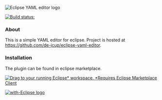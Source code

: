 ![Eclipse YAML editor logo](https://github.com/de-jcup/eclipse-yaml-editor/raw/master/yamleditor-plugin/icons/yaml-editor-logo.png "Eclipse YAML editor")

[![Build status:](https://travis-ci.org/de-jcup/eclipse-yaml-editor.svg?branch=master)](https://travis-ci.org/de-jcup/eclipse-yaml-editor)

### About
This is a simple YAML editor for eclipse. Project is hosted at https://github.com/de-jcup/eclipse-yaml-editor.

### Installation
The plugin can be found in eclipse marketplace.

[![Drag to your running Eclipse* workspace. *Requires Eclipse Marketplace Client](https://marketplace.eclipse.org/sites/all/themes/solstice/public/images/marketplace/btn-install.png)](http://marketplace.eclipse.org/marketplace-client-intro?mpc_install=4101183 "Drag to your running Eclipse* workspace. *Requires Eclipse Marketplace Client")

<a href="http://with-eclipse.github.io/" target="_blank">
<img alt="with-Eclipse logo" src="http://with-eclipse.github.io/with-eclipse-0.jpg" />
</a>
